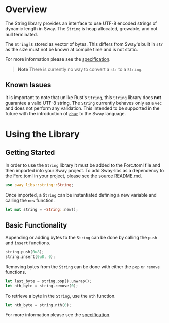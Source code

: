 # Overview

The String library provides an interface to use UTF-8 encoded strings of dynamic length in Sway. The `String` is heap allocated, growable, and not null terminated.

The `String` is stored as vector of bytes. This differs from Sway's built in `str` as the size must not be known at compile time and is not static. 

For more information please see the [specification](./SPECIFICATION.md).

> **Note** There is currently no way to convert a `str` to a `String`.

## Known Issues

It is important to note that unlike Rust's `String`, this `String` library does **not** guarantee a valid UTF-8 string. The `String` currently behaves only as a `vec` and does not perform any validation. This intended to be supported in the future with the introduction of [`char`](https://github.com/FuelLabs/sway/issues/2937) to the Sway language.

# Using the Library

## Getting Started

In order to use the `String` library it must be added to the Forc.toml file and then imported into your Sway project. To add Sway-libs as a dependency to the Forc.toml in your project, please see the [source README.md](./README.md).

```rust
use sway_libs::string::String;
```

Once imported, a `String` can be instantiated defining a new variable and calling the `new` function.

```rust
let mut string = ~String::new();
```

## Basic Functionality

Appending or adding bytes to the `String` can be done by calling the `push` and `insert` functions.

```rust
string.push(0u8);
string.insert(0u8, 0);
```

Removing bytes from the `String` can be done with either the `pop` or `remove` functions.

```rust
let last_byte = string.pop().unwrap();
let nth_byte = string.remove(0);
```

To retrieve a byte in the `String`, use the `nth` function.

```rust
let nth_byte = string.nth(0);
```

For more information please see the [specification](./SPECIFICATION.md).
